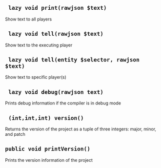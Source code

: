 ## ` lazy void print(rawjson $text)`
Show text to all players

## ` lazy void tell(rawjson $text)`
Show text to the executing player

## ` lazy void tell(entity $selector, rawjson $text)`
Show text to specific player(s)

## ` lazy void debug(rawjson text)`
Prints debug information if the compiler is in debug mode

## ` (int,int,int) version()`
Returns the version of the project as a tuple of three integers: major, minor, and patch

## `public void printVersion()`
Prints the version information of the project



